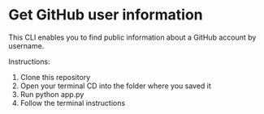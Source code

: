 # Get GitHub user information
This CLI enables you to find public information about a GitHub account by username.

Instructions:
1. Clone this repository
2. Open your terminal CD into the folder where you saved it
3. Run python app.py
4. Follow the terminal instructions
